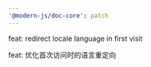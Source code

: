 ```yaml
---
'@modern-js/doc-core': patch
---
```


feat: redirect locale language in first visit

feat: 优化首次访问时的语言重定向

